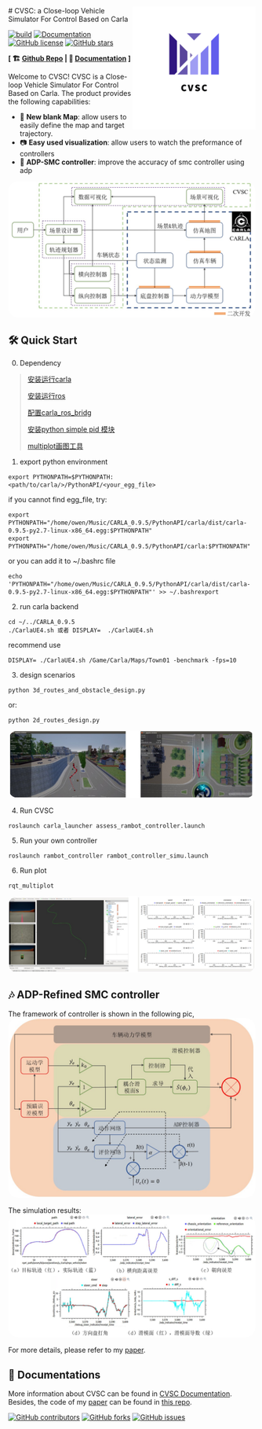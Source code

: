 <img align=right width=250px  src="images/logo_transparent.png" />
# CVSC: a Close-loop Vehicle Simulator For Control Based on Carla

[![build](https://img.shields.io/badge/build-passing-brightgreen?style=plastic)](https://github.com/TJ-Work/CVSC/actions)
[![Documentation](https://img.shields.io/badge/docs-passing-blue?style=plastic)](https://docs.google.com/document/d/1gVRUaGxr5uluH6ehMqdeC0KJiINGeDPv/edit#)
[![GitHub license](https://img.shields.io/badge/lisense-MIT-orange?style=plastic)](https://github.com/TJ-Work/CVSC/blob/main/LICENSE.txt)
[![GitHub stars](https://img.shields.io/github/stars/TJ-Work/CVSC?style=plastic)](https://github.com/TJ-Work/CVSC/stargazers)

**[ 🏗 [Github Repo](https://github.com/TJ-Work/CVSC) | 📜 [Documentation](https://tj-work.github.io/CVSC-Simulator/) ]**

Welcome to CVSC! CVSC is a Close-loop Vehicle Simulator For Control Based on Carla. The product provides the following capabilities:

- 🎏 **New blank Map**: allow users to easily define the map and target trajectory.
- 📷 **Easy used visualization**: allow users to watch the preformance of controllers
- 🚀 **ADP-SMC controller**: improve the accuracy of smc controller using adp

<img src="images/cvsc.png" style="border-radius: 20px;">

## 🛠 Quick Start

0. Dependency

> [安装运行carla](http://carla.org)
>
> [安装运行ros](http://wiki.ros.org)
>
> [配置carla_ros_bridg](https://github.com/carla-simulator/ros-bridge) 
>
> [安装python simple pid 模块](https://github.com/carla-simulator/ros-bridge/tree/master/carla_ackermann_control)
>
> [multiplot画图工具](https://github.com/llove-y/rqt_multiplot_plugin)

1. export python environment

```
export PYTHONPATH=$PYTHONPATH:<path/to/carla/>/PythonAPI/<your_egg_file>
```

if you cannot find egg_file, try:

```
export PYTHONPATH="/home/owen/Music/CARLA_0.9.5/PythonAPI/carla/dist/carla-0.9.5-py2.7-linux-x86_64.egg:$PYTHONPATH"
export PYTHONPATH="/home/owen/Music/CARLA_0.9.5/PythonAPI/carla:$PYTHONPATH"
```

or you can add it to ~/.bashrc file

```
echo 'PYTHONPATH="/home/owen/Music/CARLA_0.9.5/PythonAPI/carla/dist/carla-0.9.5-py2.7-linux-x86_64.egg:$PYTHONPATH"' >> ~/.bashrexport 
```
2. run carla backend

``` 
cd ~/../CARLA_0.9.5  
./CarlaUE4.sh 或者 DISPLAY=  ./CarlaUE4.sh  
```

recommend use

```
DISPLAY= ./CarlaUE4.sh /Game/Carla/Maps/Town01 -benchmark -fps=10
```


3. design scenarios
```
python 3d_routes_and_obstacle_design.py
```
or:
```
python 2d_routes_design.py
```
<img src="images/designer.png" style="border-radius: 20px;">

4. Run CVSC
```
roslaunch carla_launcher assess_rambot_controller.launch
```
5. Run your own controller

```
roslaunch rambot_controller rambot_controller_simu.launch
```
6. Run plot

```
rqt_multiplot
```
<img src="images/effect.png" style="border-radius: 20px;">


## 🎶 ADP-Refined SMC controller
The framework of controller is shown in the following pic,
<img src="images/controller.png" style="border-radius: 20px;">

The simulation results:
<img src="images/simulation.png" style="border-radius: 20px;">

For more details, please refer to my [paper](docs/bachelor_thesis.pdf).

## 🏫 Documentations

More information about CVSC can be found in [CVSC Documentation](https://tj-work.github.io/CVSC-Simulator/). 
Besides, the code of my [paper](docs/bachelor_thesis.pdf) can be found in [this repo](https://github.com/TJ-Work/CVSC).


[![GitHub contributors](https://img.shields.io/github/contributors/TJ-Work/CVSC?style=plastic)](https://github.com/TJ-Work/CVSC/graphs/contributors)
[![GitHub forks](https://img.shields.io/github/forks/TJ-Work/CVSC?style=plastic)](https://github.com/TJ-Work/CVSC/network)
[![GitHub issues](https://img.shields.io/github/issues/TJ-Work/CVSC?style=plastic)](https://github.com/TJ-Work/CVSC/issues)


